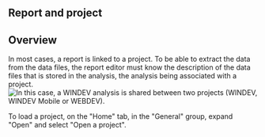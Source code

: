 


## Report and project
			



<a name="NOTE1"></a>
<a name="NOTE1_1"></a>


## Overview
<a name="overview_ELTTEXTE000082"></a>
In most cases, a report is linked to a project. To be able to extract the data from the data files, the report editor must know the description of the data files that is stored in the analysis, the analysis being associated with a project.<br>![In this case, a WINDEV analysis is shared between two projects (WINDEV, WINDEV Mobile or WEBDEV).](https://doc.pcsoft.fr/en-US/images/image.awp?langid=3&name=P1-Comment-creer-un-etat.gif)


To load a project, on the "Home" tab, in the "General" group, expand "Open" and select "Open a project".




